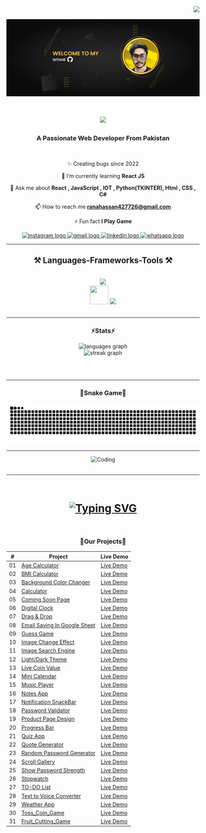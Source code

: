 <img align='right' src="https://visitor-badge.laobi.icu/badge?page_id=hassan42772.hassan42772&"  /><br/><br/>
![logo](https://github.com/hassan42772/hassan42772/blob/main/NEW3.png)


<h1 align="center">
    <img src="https://readme-typing-svg.herokuapp.com/?font=Righteous&size=35&center=true&vCenter=true&width=500&height=70&duration=4000&lines=Hi+There!+👋;+I'm+Rana+Hassan!;" />
</h1>

<h3 align="center">A Passionate Web Developer From Pakistan</h3>

<br/>

<div align="center">
 
✨ Creating bugs since 2022
 
 🌱 I’m currently learning **React JS**

💬 Ask me about **React , JavaScript , IOT , Python(TKINTER), Html , CSS , C#**

📫 How to reach me **ranahassan427726@gmail.com**

⚡ Fun fact **I Play Game**

 </div>
 
<div align="center"> 
   <a href="https://www.instagram.com/ranahassan7485/" target="_blank">
    <img src="https://img.shields.io/static/v1?message=Instagram&logo=instagram&label=&color=E4405F&logoColor=white&labelColor=&style=for-the-badge" height="35" alt="instagram logo"  />
  </a>
  <a href="ranahassan427726@gmail.com" target="_blank">
    <img src="https://img.shields.io/static/v1?message=Gmail&logo=gmail&label=&color=D14836&logoColor=white&labelColor=&style=for-the-badge" height="35" alt="gmail logo"  />
  </a>
  <a href="https://www.linkedin.com/in/rana-hassan-99b850298/" target="_blank">
    <img src="https://img.shields.io/static/v1?message=LinkedIn&logo=linkedin&label=&color=0077B5&logoColor=white&labelColor=&style=for-the-badge" height="35" alt="linkedin logo"  />
  </a>
  <a href="https://wa.me/+923136064985" target="_blank">
    <img src="https://img.shields.io/static/v1?message=Whatsapp&logo=whatsapp&label=&color=25D366&logoColor=white&labelColor=&style=for-the-badge" height="35" alt="whatsapp logo"  />
  </a>
  
</div>

 <hr/>
 
<h2 align="center">⚒️ Languages-Frameworks-Tools ⚒️</h2>
<br/>
<div align="center">
<img src="https://skillicons.dev/icons?i=react,bootstrap,html,css,vscode,github,sublime,visualstudio,pycharm,cpp" /></br>
<img src="https://cdn.jsdelivr.net/gh/devicons/devicon/icons/csharp/csharp-original.svg" width="48" height="48"/> 



<img src="https://skillicons.dev/icons?i=python,javascript,firebase,mysql,arduino" />

</div>

<br/>
<hr/>

<h3 align="center">⚡Stats⚡</h3>



<div align="center">

  <img src="https://github-readme-stats.vercel.app/api/top-langs?username=hassan42772&locale=en&hide_title=false&layout=compact&card_width=320&langs_count=5&theme=react&hide_border=false" height="190" alt="languages graph"  />
</div>

<div align="center">
  <img src="https://streak-stats.demolab.com?user=hassan42772&locale=en&mode=daily&theme=react&hide_border=false&border_radius=5&order=3" height="220" alt="streak graph"  />
</div>

<br/><br/>

<hr/>
<h3 align="center">🐍Snake Game🐍</h3>
<img align='center' src="https://raw.githubusercontent.com/hassan42772/hassan42772/output/snake.svg" alt="Snake animation" />
<hr/>
<div align="center">
 <img  alt="Coding" width="800" height="450" src="https://cdn.dribbble.com/users/2131993/screenshots/4948736/thoughtworks-gif_dribbble.gif">
  <br>


  <br/>
</div>
<hr/>

<br/>
<h1 align='center'>
  <a href="https://git.io/typing-svg"><img src="https://readme-typing-svg.demolab.com?font=Chakra+Petch&pause=1000&center=true&vCenter=true&random=false&width=435&lines=Thanks+for+visiting!+%E2%9C%8C%EF%B8%8F;)" alt="Typing SVG" /></a>
</h1>
<br/>

<h3 align="center">🐍Our Projects🐍</h3>

<div align="center">

|  #  | Project                                                                                                               | Live Demo |
| :-: | --------------------------------------------------------------------------------------------------------------------------- | --------- |
| 01  | [Age Calculator](https://github.com/hassan42772/JavaScript_Project/tree/main/Age_calculator)  | [Live Demo](https://hassan42772.github.io/JavaScript_Project/Age_calculator/Age_calculator.html) |
| 02  | [BMI Calculator](https://github.com/hassan42772/JavaScript_projects/tree/main/BMI_Calculator_project)  | [Live Demo](https://hassan42772.github.io/JavaScript_Project/BMI_Calculator_project/BMI_Calculatot.html) |
| 03  | [Background Color Changer](https://github.com/hassan42772/JavaScript_projects/tree/main/Background_Color_Changer_project)  | [Live Demo](https://hassan42772.github.io/JavaScript_Project/Background_Color_Changer_project/background_color_changer.html) |
| 04  | [Calculator](https://github.com/hassan42772/JavaScript_projects/tree/main/Calculator)  | [Live Demo](https://hassan42772.github.io/JavaScript_Project/Calculator/Calculator.html) |
| 05  | [Coming Soon Page](https://github.com/hassan42772/JavaScript_projects/tree/main/CommingSoonPage)  | [Live Demo](https://hassan42772.github.io/JavaScript_Project/CommingSoonPage/page.html) |
| 06  | [Digital Clock](https://github.com/hassan42772/JavaScript_projects/tree/main/Digital_Clock_Project)  | [Live Demo](https://hassan42772.github.io/JavaScript_Project/Digital_Clock_Project/Digital_clock.html) |
| 07  | [Drag & Drop](https://github.com/hassan42772/JavaScript_projects/tree/main/Drag&Drop)  | [Live Demo](https://hassan42772.github.io/JavaScript_Project/Drag&Drop/DragDrop.html) |
| 08  | [Email Saving In Google Sheet](https://github.com/hassan42772/JavaScript_projects/tree/main/EmailWithGoogleSheet)  | [Live Demo](https://hassan42772.github.io/JavaScript_Project/EmailWithGoogleSheet/google.html) |
| 09  | [Guess Game](https://github.com/hassan42772/JavaScript_projects/tree/main/Guess_Game_Project)  | [Live Demo](https://hassan42772.github.io/JavaScript_Project/Guess_Game_Project/Guess_game.html) |
| 10  | [Image Change Effect](https://github.com/hassan42772/JavaScript_projects/tree/main/ImageChangeEffect)  | [Live Demo](https://hassan42772.github.io/JavaScript_Project/ImageChangeEffect/Effect.html) |
| 11  | [Image Search Engine](https://github.com/hassan42772/JavaScript_projects/tree/main/ImageSearchEngine)  | [Live Demo](https://hassan42772.github.io/JavaScript_Project/ImageSearchEngine/Image.html) |
| 12  | [Light/Dark Theme](https://github.com/hassan42772/JavaScript_projects/tree/main/Light_Dark_theme)  | [Live Demo](https://hassan42772.github.io/JavaScript_Project/Light_Dark_theme/Theme.html) |
| 13  | [Live Coin Value](https://github.com/hassan42772/JavaScript_projects/tree/main/LiveCryptovalue)  | [Live Demo](https://hassan42772.github.io/JavaScript_Project/LiveCryptovalue/crypto.html) |
| 14  | [Mini Calendar](https://github.com/hassan42772/JavaScript_projects/tree/main/MiniCalender)  | [Live Demo](https://hassan42772.github.io/JavaScript_Project/MiniCalender/calender.html) |
| 15  | [Music Player](https://github.com/hassan42772/JavaScript_projects/tree/main/Music_player)  | [Live Demo](https://hassan42772.github.io/JavaScript_Project/Music_player/music.html) |
| 16  | [Notes App](https://github.com/hassan42772/JavaScript_projects/tree/main/NOTES_APP)  | [Live Demo](https://hassan42772.github.io/JavaScript_Project/NOTES_APP/notes.html) |
| 17  | [Notification SnackBar](https://github.com/hassan42772/JavaScript_projects/tree/main/Notification_SnackBar)  | [Live Demo](https://hassan42772.github.io/JavaScript_Project/Notification_SnackBar/Notification.html) |
| 18  | [Password Validator](https://github.com/hassan42772/JavaScript_projects/tree/main/Password_validator)  | [Live Demo](https://hassan42772.github.io/JavaScript_Project/Password_validator/validator.html) |
| 19  | [Product Page Design](https://github.com/hassan42772/JavaScript_projects/tree/main/ProductPageDesign)  | [Live Demo](https://hassan42772.github.io/JavaScript_Project/ProductPageDesign/product.html) |
| 20  | [Progress Bar](https://github.com/hassan42772/JavaScript_projects/tree/main/ProgressBar)  | [Live Demo](https://hassan42772.github.io/JavaScript_Project/ProgressBar/progressbar.html) |
| 21  | [Quiz App](https://github.com/hassan42772/JavaScript_projects/tree/main/QuIz_App)  | [Live Demo](https://hassan42772.github.io/JavaScript_Project/QuIz_App/Quiz_app.html) |
| 22  | [Quote Generator](https://github.com/hassan42772/JavaScript_projects/tree/main/Quote_Generator)  | [Live Demo](https://hassan42772.github.io/JavaScript_Project/Quote_Generator/Quote_Generator.html) |
| 23  | [Random Password Generator](https://github.com/hassan42772/JavaScript_projects/tree/main/Random_Password_Generator)  | [Live Demo](https://hassan42772.github.io/JavaScript_Project/Random_Password_Generator/Random_PG.html) |
| 24  | [Scroll Gallery](https://github.com/hassan42772/JavaScript_projects/tree/main/Scroll_Gallery)  | [Live Demo](https://hassan42772.github.io/JavaScript_Project/Scroll_Gallery/Gallery.html) |
| 25  | [Show Password Strength](https://github.com/hassan42772/JavaScript_projects/tree/main/ShowPasswordStrength)  | [Live Demo](https://hassan42772.github.io/JavaScript_Project/ShowPasswordStrength/strength.html) |
| 26  | [Stopwatch](https://github.com/hassan42772/JavaScript_projects/tree/main/Stopwatch)  | [Live Demo](https://hassan42772.github.io/JavaScript_Project/Stopwatch/stopwatch.html) |
| 27  | [TO-DO List](https://github.com/hassan42772/JavaScript_projects/tree/main/TO-DO-LIST)  | [Live Demo](https://hassan42772.github.io/JavaScript_Project/TO_DO_LIST.html) |
| 28  | [Text to Voice Converter](https://github.com/hassan42772/JavaScript_projects/tree/main/TextToVoiceConverter)  | [Live Demo](https://hassan42772.github.io/JavaScript_Project/TextToVoiceConverter/voice.html) |
| 29  | [Weather App](https://github.com/hassan42772/JavaScript_projects/tree/main/weather_app_project)  | [Live Demo](https://hassan42772.github.io/JavaScript_Project/weather_app_project/weather_button_link.html) |
| 30  | [Toss_Coin_Game](https://github.com/hassan42772/JavaScript_projects/tree/main/Toss_Coin_game)  | [Live Demo](https://hassan42772.github.io/JavaScript_Project/Toss_Coin_game/Toss.html) |
| 31  | [Fruit_Cutting_Game](https://github.com/hassan42772/JavaScript_projects/tree/main/Fruit_Cutting_Game)  | [Live Demo](https://hassan42772.github.io/JavaScript_Project/Fruit_Cutting_Game/fruit.html) |

</div>

